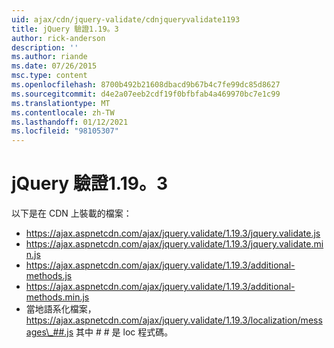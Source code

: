```yaml
---
uid: ajax/cdn/jquery-validate/cdnjqueryvalidate1193
title: jQuery 驗證1.19。3
author: rick-anderson
description: ''
ms.author: riande
ms.date: 07/26/2015
msc.type: content
ms.openlocfilehash: 8700b492b21608dbacd9b67b4c7fe99dc85d8627
ms.sourcegitcommit: d4e2a07eeb2cdf19f0bfbfab4a469970bc7e1c99
ms.translationtype: MT
ms.contentlocale: zh-TW
ms.lasthandoff: 01/12/2021
ms.locfileid: "98105307"
---
```

# <a name="jquery-validation-1193"></a>jQuery 驗證1.19。3

以下是在 CDN 上裝載的檔案：

- https://ajax.aspnetcdn.com/ajax/jquery.validate/1.19.3/jquery.validate.js
- https://ajax.aspnetcdn.com/ajax/jquery.validate/1.19.3/jquery.validate.min.js
- https://ajax.aspnetcdn.com/ajax/jquery.validate/1.19.3/additional-methods.js
- https://ajax.aspnetcdn.com/ajax/jquery.validate/1.19.3/additional-methods.min.js
- 當地語系化檔案， https://ajax.aspnetcdn.com/ajax/jquery.validate/1.19.3/localization/messages\_##.js 其中 # # 是 loc 程式碼。
